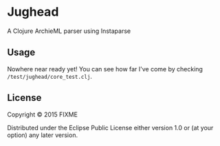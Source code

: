 # Jughead

A Clojure ArchieML parser using Instaparse

## Usage

Nowhere near ready yet!
You can see how far I've come by checking `/test/jughead/core_test.clj`.

## License

Copyright © 2015 FIXME

Distributed under the Eclipse Public License either version 1.0 or (at
your option) any later version.
